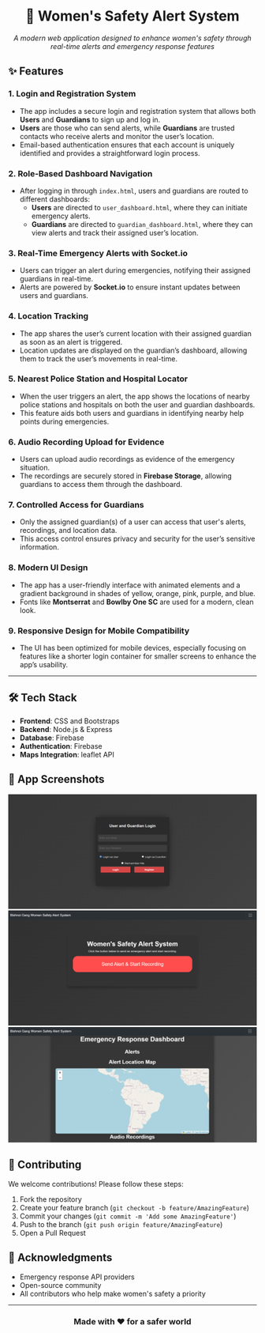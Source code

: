 <div align="center">
  
# 🚨 Women's Safety Alert System
  

*A modern web application designed to enhance women's safety through real-time alerts and emergency response features* 
</div>

## ✨ Features

### 1. Login and Registration System
- The app includes a secure login and registration system that allows both **Users** and **Guardians** to sign up and log in.
- **Users** are those who can send alerts, while **Guardians** are trusted contacts who receive alerts and monitor the user’s location.
- Email-based authentication ensures that each account is uniquely identified and provides a straightforward login process.

### 2. Role-Based Dashboard Navigation
- After logging in through `index.html`, users and guardians are routed to different dashboards:
  - **Users** are directed to `user_dashboard.html`, where they can initiate emergency alerts.
  - **Guardians** are directed to `guardian_dashboard.html`, where they can view alerts and track their assigned user’s location.

### 3. Real-Time Emergency Alerts with Socket.io
- Users can trigger an alert during emergencies, notifying their assigned guardians in real-time.
- Alerts are powered by **Socket.io** to ensure instant updates between users and guardians.

### 4. Location Tracking
- The app shares the user’s current location with their assigned guardian as soon as an alert is triggered.
- Location updates are displayed on the guardian’s dashboard, allowing them to track the user’s movements in real-time.

### 5. Nearest Police Station and Hospital Locator
- When the user triggers an alert, the app shows the locations of nearby police stations and hospitals on both the user and guardian dashboards.
- This feature aids both users and guardians in identifying nearby help points during emergencies.

### 6. Audio Recording Upload for Evidence
- Users can upload audio recordings as evidence of the emergency situation.
- The recordings are securely stored in **Firebase Storage**, allowing guardians to access them through the dashboard.

### 7. Controlled Access for Guardians
- Only the assigned guardian(s) of a user can access that user's alerts, recordings, and location data.
- This access control ensures privacy and security for the user’s sensitive information.

### 8. Modern UI Design
- The app has a user-friendly interface with animated elements and a gradient background in shades of yellow, orange, pink, purple, and blue.
- Fonts like **Montserrat** and **Bowlby One SC** are used for a modern, clean look.

### 9. Responsive Design for Mobile Compatibility
- The UI has been optimized for mobile devices, especially focusing on features like a shorter login container for smaller screens to enhance the app’s usability.

---
## 🛠️ Tech Stack

- **Frontend**: CSS and Bootstraps
- **Backend**: Node.js & Express
- **Database**: Firebase
- **Authentication**: Firebase
- **Maps Integration**: leaflet API

## 📱 App Screenshots

<p align="center">
  <img src="fibo-ss-login.png" alt="Login Screen">
  <img src="fibo-ss-user.png" alt="User Dashboard">
  <img src="fibo-ss-guardian.png" alt="Guardian Dashboard">
</p>

## 🤝 Contributing

We welcome contributions! Please follow these steps:

1. Fork the repository
2. Create your feature branch (`git checkout -b feature/AmazingFeature`)
3. Commit your changes (`git commit -m 'Add some AmazingFeature'`)
4. Push to the branch (`git push origin feature/AmazingFeature`)
5. Open a Pull Request

## 🙏 Acknowledgments

- Emergency response API providers
- Open-source community
- All contributors who help make women's safety a priority

---

<div align="center">
  
### Made with ❤️ for a safer world

</div>
